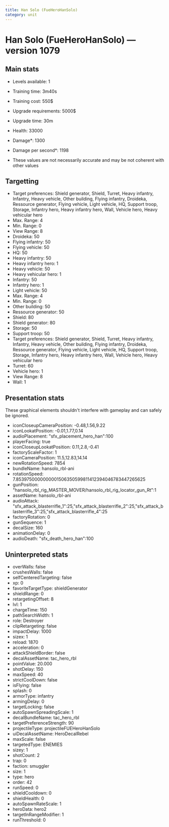 ```yaml
---
title: Han Solo (FueHeroHanSolo)
category: unit
---
```


# Han Solo (FueHeroHanSolo) — version 1079

## Main stats

  * Levels available: 1
  * Training time: 3m40s
  * Training cost: 550$
  * Upgrade requirements: 5000$
  * Upgrade time: 30m
  * Health: 33000
  * Damage*: 1300
  * Damage per second*: 1198

* These values are not necessarily accurate and may be not coherent with other values

## Targetting

  * Target preferences: Shield generator, Shield, Turret, Heavy infantry, Infantry, Heavy vehicle, Other building, Flying infantry, Droideka, Ressource generator, Flying vehicle, Light vehicle, HQ, Support troop, Storage, Infantry hero, Heavy infantry hero, Wall, Vehicle hero, Heavy vehicular hero
  * Max. Range: 4
  * Min. Range: 0
  * View Range: 8
  * Droideka: 50
  * Flying infantry: 50
  * Flying vehicle: 50
  * HQ: 50
  * Heavy infantry: 50
  * Heavy infantry hero: 1
  * Heavy vehicle: 50
  * Heavy vehicular hero: 1
  * Infantry: 50
  * Infantry hero: 1
  * Light vehicle: 50
  * Max. Range: 4
  * Min. Range: 0
  * Other building: 50
  * Ressource generator: 50
  * Shield: 80
  * Shield generator: 80
  * Storage: 50
  * Support troop: 50
  * Target preferences: Shield generator, Shield, Turret, Heavy infantry, Infantry, Heavy vehicle, Other building, Flying infantry, Droideka, Ressource generator, Flying vehicle, Light vehicle, HQ, Support troop, Storage, Infantry hero, Heavy infantry hero, Wall, Vehicle hero, Heavy vehicular hero
  * Turret: 60
  * Vehicle hero: 1
  * View Range: 8
  * Wall: 1

## Presentation stats

These graphical elements shouldn't interfere with gameplay and can safely be ignored.

  * iconCloseupCameraPosition: -0.48,1.56,9.22
  * iconLookatPosition: -0.01,1.77,0.14
  * audioPlacement: "sfx_placement_hero_han":100
  * playerFacing: true
  * iconCloseupLookatPosition: 0.11,2.8,-0.41
  * factoryScaleFactor: 1
  * iconCameraPosition: 11.5,12.83,14.14
  * newRotationSpeed: 7854
  * bundleName: hansolo_rbl-ani
  * rotationSpeed: 7.8539750000000001506350599811412394046783447265625
  * gunPosition: "hansolo_rbl_rig_MASTER_MOVER/hansolo_rbl_rig_locator_gun_Rt":1
  * assetName: hansolo_rbl-ani
  * audioAttack: "sfx_attack_blasterrifle_1":25,"sfx_attack_blasterrifle_2":25,"sfx_attack_blasterrifle_3":25,"sfx_attack_blasterrifle_4":25
  * factoryRotation: 0
  * gunSequence: 1
  * decalSize: 160
  * animationDelay: 0
  * audioDeath: "sfx_death_hero_han":100

## Uninterpreted stats

  * overWalls: false
  * crushesWalls: false
  * selfCenteredTargeting: false
  * xp: 0
  * favoriteTargetType: shieldGenerator
  * shieldRange: 0
  * retargetingOffset: 8
  * lvl: 1
  * chargeTime: 150
  * pathSearchWidth: 1
  * role: Destroyer
  * clipRetargeting: false
  * impactDelay: 1000
  * sizex: 1
  * reload: 1870
  * acceleration: 0
  * attackShieldBorder: false
  * decalAssetName: tac_hero_rbl
  * pointValue: 20.000
  * shotDelay: 150
  * maxSpeed: 40
  * strictCoolDown: false
  * isFlying: false
  * splash: 0
  * armorType: infantry
  * armingDelay: 0
  * targetLocking: false
  * autoSpawnSpreadingScale: 1
  * decalBundleName: tac_hero_rbl
  * targetPreferenceStrength: 90
  * projectileType: projectileFUEHeroHanSolo
  * uiDecalAssetName: HeroDecalRebel
  * maxScale: false
  * targetedType: ENEMIES
  * sizey: 1
  * shotCount: 2
  * trap: 0
  * faction: smuggler
  * size: 1
  * type: hero
  * order: 42
  * runSpeed: 0
  * shieldCooldown: 0
  * shieldHealth: 0
  * autoSpawnRateScale: 1
  * heroData: hero2
  * targetInRangeModifier: 1
  * runThreshold: 0

